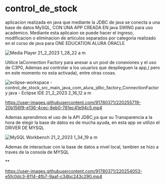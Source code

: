 # control_de_stock
aplicacion realizada en java  que mediante la  JDBC  de java se conecta a una base de datos MySQL,
CON UNA APP CREADA EN java SWING para uso academico.
Mediante esta aplicaion se puede hacer el ingreso, modificacion o eliminacion de articulos separados por 
categoria realizado en el curso de java para ONE EDUCATION ALURA ORACLE







![Media Player 21_2_2023 1_28_22 a  m](https://user-images.githubusercontent.com/91780371/220253646-7bae2077-829e-46d6-b82d-544123132656.png)


Utilice laConnection Factory para anexar a un pool de conexiones y el uso de C3P0, Ademas asi controlar a los usuarios que desplieguen la app,( pero en este momento no esta activada), entre otras cosas.

![eclipse-workspace - control_de_stock_src_main_java_com_alura_jdbc_factory_ConnectionFactory java - Eclipse IDE 21_2_2023 2_16_12 a  m](https://user-images.githubusercontent.com/91780371/220253978-0e95421b-7775-4943-969b-f565723f1075.png)




https://user-images.githubusercontent.com/91780371/220255719-20b156f9-e136-4cec-8eb0-781ec41e94c5.mp4


Ademas aprendimos el uso de la API JDBC,ya que su  Transparencia a la hora de elegir la base de datos es de mucha ayuda, en esta app se utilizo el DRIVER DE MYSQL 

![MySQL Workbench 21_2_2023 1_34_19 a  m](https://user-images.githubusercontent.com/91780371/220248617-3e86096c-bc10-4a7d-ba6d-ac7b1fbb4e68.png)


Ademas de interactuar con la base de datos a nivel local, tambien se hizo a traves de la consola de MYSQL

**

https://user-images.githubusercontent.com/91780371/220254053-e5fc0dc3-8114-4fb7-9aaf-c34bc243c290.mp4














